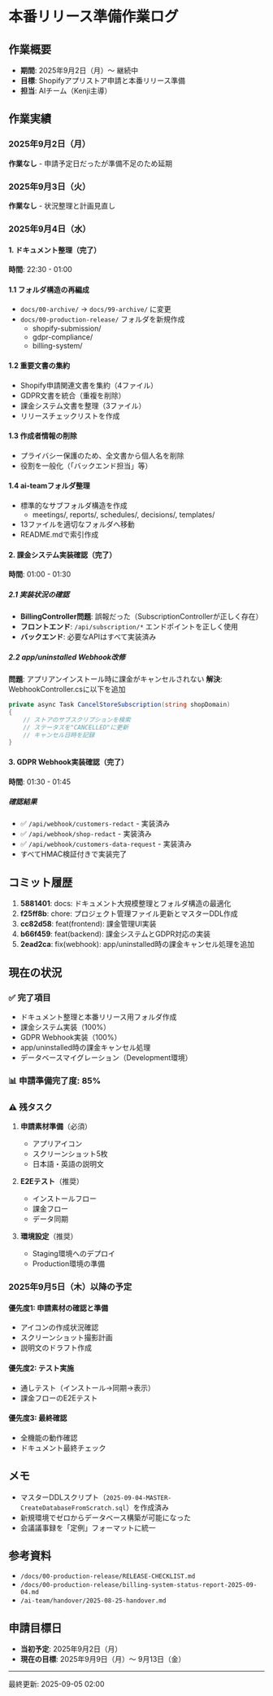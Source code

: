 # 本番リリース準備作業ログ

## 作業概要
- **期間**: 2025年9月2日（月）〜 継続中
- **目標**: Shopifyアプリストア申請と本番リリース準備
- **担当**: AIチーム（Kenji主導）

## 作業実績

### 2025年9月2日（月）
**作業なし** - 申請予定日だったが準備不足のため延期

### 2025年9月3日（火）
**作業なし** - 状況整理と計画見直し

### 2025年9月4日（水）

#### 1. ドキュメント整理（完了）
**時間**: 22:30 - 01:00

#### 1.1 フォルダ構造の再編成
- `docs/00-archive/` → `docs/99-archive/` に変更
- `docs/00-production-release/` フォルダを新規作成
  - shopify-submission/
  - gdpr-compliance/
  - billing-system/

#### 1.2 重要文書の集約
- Shopify申請関連文書を集約（4ファイル）
- GDPR文書を統合（重複を削除）
- 課金システム文書を整理（3ファイル）
- リリースチェックリストを作成

#### 1.3 作成者情報の削除
- プライバシー保護のため、全文書から個人名を削除
- 役割を一般化（「バックエンド担当」等）

#### 1.4 ai-teamフォルダ整理
- 標準的なサブフォルダ構造を作成
  - meetings/, reports/, schedules/, decisions/, templates/
- 13ファイルを適切なフォルダへ移動
- README.mdで索引作成

#### 2. 課金システム実装確認（完了）
**時間**: 01:00 - 01:30

##### 2.1 実装状況の確認
- **BillingController問題**: 誤報だった（SubscriptionControllerが正しく存在）
- **フロントエンド**: `/api/subscription/*` エンドポイントを正しく使用
- **バックエンド**: 必要なAPIはすべて実装済み

##### 2.2 app/uninstalled Webhook改修
**問題**: アプリアンインストール時に課金がキャンセルされない
**解決**: WebhookController.csに以下を追加
```csharp
private async Task CancelStoreSubscription(string shopDomain)
{
    // ストアのサブスクリプションを検索
    // ステータスを"CANCELLED"に更新
    // キャンセル日時を記録
}
```

#### 3. GDPR Webhook実装確認（完了）
**時間**: 01:30 - 01:45

##### 確認結果
- ✅ `/api/webhook/customers-redact` - 実装済み
- ✅ `/api/webhook/shop-redact` - 実装済み  
- ✅ `/api/webhook/customers-data-request` - 実装済み
- すべてHMAC検証付きで実装完了

## コミット履歴

1. **5881401**: docs: ドキュメント大規模整理とフォルダ構造の最適化
2. **f25ff8b**: chore: プロジェクト管理ファイル更新とマスターDDL作成
3. **cc82d58**: feat(frontend): 課金管理UI実装
4. **b66f459**: feat(backend): 課金システムとGDPR対応の実装
5. **2ead2ca**: fix(webhook): app/uninstalled時の課金キャンセル処理を追加

## 現在の状況

### ✅ 完了項目
- ドキュメント整理と本番リリース用フォルダ作成
- 課金システム実装（100%）
- GDPR Webhook実装（100%）
- app/uninstalled時の課金キャンセル処理
- データベースマイグレーション（Development環境）

### 📊 申請準備完了度: 85%

### ⚠️ 残タスク
1. **申請素材準備**（必須）
   - アプリアイコン
   - スクリーンショット5枚
   - 日本語・英語の説明文
   
2. **E2Eテスト**（推奨）
   - インストールフロー
   - 課金フロー
   - データ同期

3. **環境設定**（推奨）
   - Staging環境へのデプロイ
   - Production環境の準備

### 2025年9月5日（木）以降の予定

#### 優先度1: 申請素材の確認と準備
- アイコンの作成状況確認
- スクリーンショット撮影計画
- 説明文のドラフト作成

#### 優先度2: テスト実施
- 通しテスト（インストール→同期→表示）
- 課金フローのE2Eテスト

#### 優先度3: 最終確認
- 全機能の動作確認
- ドキュメント最終チェック

## メモ

- マスターDDLスクリプト（`2025-09-04-MASTER-CreateDatabaseFromScratch.sql`）を作成済み
- 新規環境でゼロからデータベース構築が可能になった
- 会議議事録を「定例」フォーマットに統一

## 参考資料
- `/docs/00-production-release/RELEASE-CHECKLIST.md`
- `/docs/00-production-release/billing-system-status-report-2025-09-04.md`
- `/ai-team/handover/2025-08-25-handover.md`

## 申請目標日
- **当初予定**: 2025年9月2日（月）
- **現在の目標**: 2025年9月9日（月）〜 9月13日（金）

---
最終更新: 2025-09-05 02:00